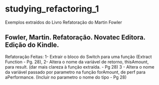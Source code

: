 # studying_refactoring_1
Exemplos extraídos do Livro Refatoração do Martin Fowler
## Fowler, Martin. Refatoração. Novatec Editora. Edição do Kindle.
Refatoração Feitas:
1- Extrair o bloco do Switch para uma função (Extract Function - Pg. 28),
2- Altera o nome da variável de retorno, thisAmount, para result. (dar mais clareza à função extraída. - Pg 28)
3 - Altera o nome da variável passado por parametro na função forAmount, de perf para aPerformance. (Incluir no parametro o nome do tipo - Pg 28)